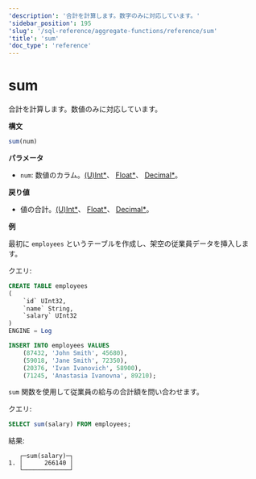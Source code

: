```yaml
---
'description': '合計を計算します。数字のみに対応しています。'
'sidebar_position': 195
'slug': '/sql-reference/aggregate-functions/reference/sum'
'title': 'sum'
'doc_type': 'reference'
---
```



# sum

合計を計算します。数値のみに対応しています。

**構文**

```sql
sum(num)
```

**パラメータ**
- `num`: 数値のカラム。[(U)Int*](../../data-types/int-uint.md)、 [Float*](../../data-types/float.md)、 [Decimal*](../../data-types/decimal.md)。

**戻り値**

- 値の合計。[(U)Int*](../../data-types/int-uint.md)、 [Float*](../../data-types/float.md)、 [Decimal*](../../data-types/decimal.md)。

**例**

最初に `employees` というテーブルを作成し、架空の従業員データを挿入します。

クエリ:

```sql
CREATE TABLE employees
(
    `id` UInt32,
    `name` String,
    `salary` UInt32
)
ENGINE = Log
```

```sql
INSERT INTO employees VALUES
    (87432, 'John Smith', 45680),
    (59018, 'Jane Smith', 72350),
    (20376, 'Ivan Ivanovich', 58900),
    (71245, 'Anastasia Ivanovna', 89210);
```

`sum` 関数を使用して従業員の給与の合計額を問い合わせます。

クエリ:

```sql
SELECT sum(salary) FROM employees;
```

結果:

```response
   ┌─sum(salary)─┐
1. │      266140 │
   └─────────────┘
```
